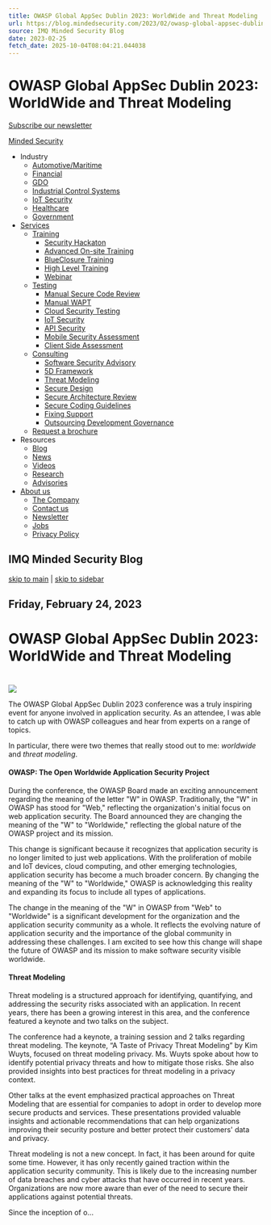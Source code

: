 ```yaml
---
title: OWASP Global AppSec Dublin 2023: WorldWide and Threat Modeling
url: https://blog.mindedsecurity.com/2023/02/owasp-global-appsec-dublin-2023.html
source: IMQ Minded Security Blog
date: 2023-02-25
fetch_date: 2025-10-04T08:04:21.044038
---
```


# OWASP Global AppSec Dublin 2023: WorldWide and Threat Modeling

[Subscribe our newsletter](https://mindedsecurity.com/newsletter)

[Minded Security](https://mindedsecurity.com)

* Industry
  + [Automotive/Maritime](https://mindedsecurity.com/industry/automotive-maritime/ "Automotive/Maritime")
  + [Financial](https://mindedsecurity.com/industry/financial/ "Financial")
  + [GDO](https://mindedsecurity.com/industry/gdo/ "GDO")
  + [Industrial Control Systems](https://mindedsecurity.com/industry/industrial-control-systems/ "Industrial Control Systems")
  + [IoT Security](https://mindedsecurity.com/industry/iot-security/ "IoT Security")
  + [Healthcare](https://mindedsecurity.com/industry/healthcare/ "Healthcare")
  + [Government](https://mindedsecurity.com/industry/government/ "Government")
* [Services](https://mindedsecurity.com/our-services/ "Services")
  + [Training](https://mindedsecurity.com/our-services/training/ "Training")
    - [Security Hackaton](https://mindedsecurity.com/services/training/security-hackaton/ "Security Hackaton")
    - [Advanced On-site Training](https://mindedsecurity.com/services/training/advanced-on-site-training/ "Advanced On-site Training")
    - [BlueClosure Training](https://mindedsecurity.com/services/training/blueclosure-training/ "BlueClosure Training")
    - [High Level Training](https://mindedsecurity.com/services/training/high-level-training/ "High Level Training")
    - [Webinar](https://mindedsecurity.com/services/training/webinar/ "Webinar")
  + [Testing](https://mindedsecurity.com/our-services/testing/ "Testing")
    - [Manual Secure Code Review](https://mindedsecurity.com/services/testing/manual-secure-code-review/ "Manual Secure Code Review")
    - [Manual WAPT](https://mindedsecurity.com/services/testing/manual-wapt/ "Manual WAPT")
    - [Cloud Security Testing](https://mindedsecurity.com/services/testing/cloud-security-testing/ "Cloud Security Testing")
    - [IoT Security](https://mindedsecurity.com/services/testing/iot-security/ "IoT Security")
    - [API Security](https://mindedsecurity.com/services/testing/api-security/ "API Security")
    - [Mobile Security Assessment](https://mindedsecurity.com/services/testing/mobile-security-assessment/ "Mobile Security Assessment")
    - [Client Side Assessment](https://mindedsecurity.com/services/testing/client-side-assessment/ "Client Side Assessment")
  + [Consulting](https://mindedsecurity.com/our-services/consulting/ "Consulting")
    - [Software Security Advisory](https://mindedsecurity.com/services/consulting/software-security-advisory/ "Software Security Advisory")
    - [5D Framework](https://mindedsecurity.com/services/consulting/5d-framework/ "5D Framework")
    - [Threat Modeling](https://mindedsecurity.com/services/consulting/threat-modeling/ "Threat Modeling")
    - [Secure Design](https://mindedsecurity.com/services/consulting/secure-design/ "Secure Design")
    - [Secure Architecture Review](https://mindedsecurity.com/services/consulting/secure-architecture-review/ "Secure Architecture Review")
    - [Secure Coding Guidelines](https://mindedsecurity.com/services/consulting/secure-coding-guidelines/ "Secure Coding Guidelines")
    - [Fixing Support](https://mindedsecurity.com/services/consulting/fixing-support/ "Fixing Support")
    - [Outsourcing Development Governance](https://mindedsecurity.com/services/consulting/outsourcing-development-governance/ "Outsourcing Development Governance")
  + [Request a brochure](https://mindedsecurity.com/request-a-brochure/ "Request a brochure")
* Resources
  + [Blog](https://blog.mindedsecurity.com/ "Blog")
  + [News](https://mindedsecurity.com/category/news/ "News")
  + [Videos](https://mindedsecurity.com/videos/ "Videos")
  + [Research](https://mindedsecurity.com/research/ "Research")
  + [Advisories](https://mindedsecurity.com/research/advisories/ "Advisories")
* [About us](https://mindedsecurity.com/our-mission/ "About us")
  + [The Company](https://mindedsecurity.com/the-company/ "The Company")
  + [Contact us](https://mindedsecurity.com/contact-us/ "Contact us")
  + [Newsletter](https://mindedsecurity.com/newsletter/ "Newsletter")
  + [Jobs](https://mindedsecurity.com/jobs/ "Jobs")
  + [Privacy Policy](https://mindedsecurity.com/privacy-policy/ "Privacy Policy")

## IMQ Minded Security Blog

[skip to main](#main)  |
[skip to sidebar](#sidebar)

## Friday, February 24, 2023

# OWASP Global AppSec Dublin 2023: WorldWide and Threat Modeling

#

[![](https://blogger.googleusercontent.com/img/a/AVvXsEjFLx0cRigZarMDU3cDATxMC-R7AGDiaFphYyupun9tdWOLr2-tIElV-EaI1pNQ05JDy_t87ASsYPXzZmwMCqyIZK37eHnN_QTm8OsknM6ZgEIHuY9ze8QZj9aj_jKtaR0zt2QerKquPHjcEkfwXw7rRt0RhWJBzK_LEv7efkUS10O9WRUmwOBUzv0E1Q)](https://blogger.googleusercontent.com/img/a/AVvXsEjFLx0cRigZarMDU3cDATxMC-R7AGDiaFphYyupun9tdWOLr2-tIElV-EaI1pNQ05JDy_t87ASsYPXzZmwMCqyIZK37eHnN_QTm8OsknM6ZgEIHuY9ze8QZj9aj_jKtaR0zt2QerKquPHjcEkfwXw7rRt0RhWJBzK_LEv7efkUS10O9WRUmwOBUzv0E1Q)

The OWASP Global AppSec Dublin 2023 conference was a truly inspiring event for anyone involved in application security. As an attendee, I was able to catch up with OWASP colleagues and hear from experts on a range of topics.

In particular, there were two themes that really stood out to me: *worldwide* and *threat modeling*.

#### OWASP: The Open Worldwide Application Security Project

During the conference, the OWASP Board made an exciting announcement regarding the meaning of the letter "W" in OWASP. Traditionally, the "W" in OWASP has stood for "Web," reflecting the organization's initial focus on web application security. The Board announced they are changing the meaning of the "W" to "Worldwide," reflecting the global nature of the OWASP project and its mission.

This change is significant because it recognizes that application security is no longer limited to just web applications. With the proliferation of mobile and IoT devices, cloud computing, and other emerging technologies, application security has become a much broader concern. By changing the meaning of the "W" to "Worldwide," OWASP is acknowledging this reality and expanding its focus to include all types of applications.

The change in the meaning of the "W" in OWASP from "Web" to "Worldwide" is a significant development for the organization and the application security community as a whole. It reflects the evolving nature of application security and the importance of the global community in addressing these challenges. I am excited to see how this change will shape the future of OWASP and its mission to make software security visible worldwide.

####

#### Threat Modeling

Threat modeling is a structured approach for identifying, quantifying, and addressing the security risks associated with an application. In recent years, there has been a growing interest in this area, and the conference featured a keynote and two talks on the subject.

The conference had a keynote, a training session and 2 talks regarding threat modeling. The keynote, “A Taste of Privacy Threat Modeling” by Kim Wuyts, focused on threat modeling privacy. Ms. Wuyts spoke about how to identify potential privacy threats and how to mitigate those risks. She also provided insights into best practices for threat modeling in a privacy context.

Other talks at the event emphasized practical approaches on Threat Modeling that are essential for companies to adopt in order to develop more secure products and services. These presentations provided valuable insights and actionable recommendations that can help organizations improving their security posture and better protect their customers' data and privacy.

Threat modeling is not a new concept. In fact, it has been around for quite some time. However, it has only recently gained traction within the application security community. This is likely due to the increasing number of data breaches and cyber attacks that have occurred in recent years. Organizations are now more aware than ever of the need to secure their applications against potential threats.

Since the inception of o...